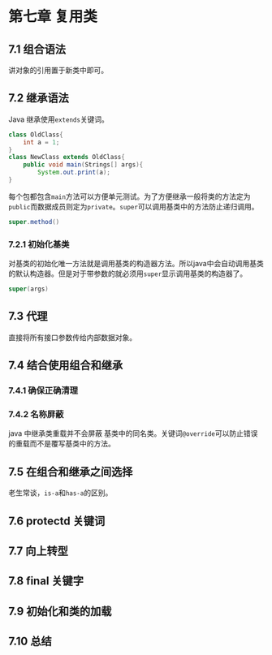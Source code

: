 # 第七章 复用类

## 7.1 组合语法
讲对象的引用置于新类中即可。

## 7.2 继承语法

Java 继承使用`extends`关键词。

```java
class OldClass{
    int a = 1;
}
class NewClass extends OldClass{
    public void main(Strings[] args){
        System.out.print(a);
}
```

每个包都包含`main`方法可以方便单元测试。为了方便继承一般将类的方法定为`public`而数据成员则定为`private`。`super`可以调用基类中的方法防止递归调用。
```java
super.method()
```

### 7.2.1 初始化基类
对基类的初始化唯一方法就是调用基类的构造器方法。所以java中会自动调用基类的默认构造器。但是对于带参数的就必须用`super`显示调用基类的构造器了。
```java
super(args)
```

## 7.3 代理
直接将所有接口参数传给内部数据对象。

## 7.4 结合使用组合和继承
### 7.4.1 确保正确清理 

### 7.4.2 名称屏蔽
java 中继承类重载并不会屏蔽 基类中的同名类。关键词`@override`可以防止错误的重载而不是覆写基类中的方法。

## 7.5 在组合和继承之间选择
老生常谈，`is-a`和`has-a`的区别。

## 7.6 protectd 关键词

## 7.7 向上转型

## 7.8 final 关键字

## 7.9 初始化和类的加载

## 7.10 总结

